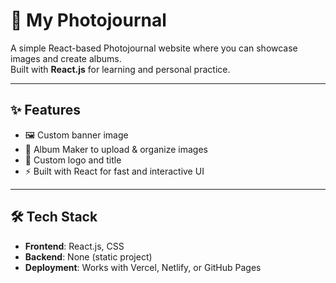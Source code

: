 
# 📸 My Photojournal

A simple React-based Photojournal website where you can showcase images and create albums.  
Built with **React.js** for learning and personal practice.  

---

## ✨ Features
- 🖼️ Custom banner image  
- 📂 Album Maker to upload & organize images  
- 🎨 Custom logo and title  
- ⚡ Built with React for fast and interactive UI  

---

## 🛠️ Tech Stack
- **Frontend**: React.js, CSS  
- **Backend**: None (static project)  
- **Deployment**: Works with Vercel, Netlify, or GitHub Pages  
